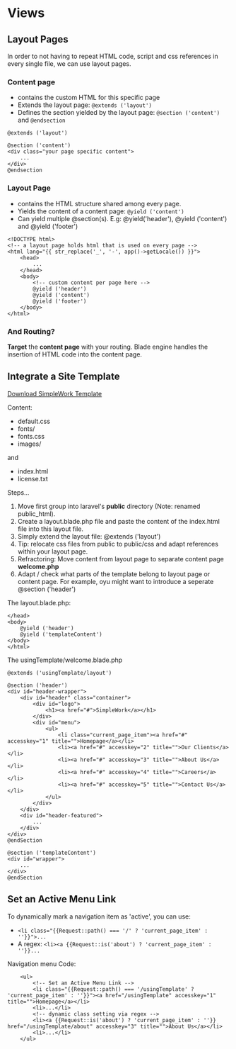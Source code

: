 # Views

## Layout Pages


In order to not having to repeat HTML code, script and css references in every single file, we can use layout pages.

### Content page
- contains the custom HTML for this specific page
- Extends the layout page: `@extends ('layout')`
- Defines the section yielded by the layout page: `@section ('content')` and `@endsection`

```
@extends ('layout')

@section ('content')
<div class="your page specific content">
	...
</div>
@endsection
```


### Layout Page
- contains the HTML structure shared among every page.
- Yields the content of a content page: `@yield ('content')`
- Can yield multiple @section(s). E.g: @yield('header'), @yield ('content') and @yield ('footer')

```
<!DOCTYPE html>
<!-- a layout page holds html that is used on every page -->
<html lang="{{ str_replace('_', '-', app()->getLocale()) }}">
    <head>
    	...
    </head>
    <body>
        <!-- custom content per page here -->
        @yield ('header')
        @yield ('content')
        @yield ('footer')
    </body>
</html>
```

### And Routing?
**Target** the **content page** with your routing. Blade engine handles the insertion of HTML code into the content page.


## Integrate a Site Template



[Download SimpleWork Template](https://templated.co/simplework)

Content:
- default.css
- fonts/
- fonts.css
- images/

and

- index.html
- license.txt

Steps...
1. Move first group into laravel's **public** directory (Note: renamed public_html).
2. Create a layout.blade.php file and paste the content of the index.html file into this layout file.
3. Simply extend the layout file: @extends ('layout')
4. Tip: relocate css files from public to public/css and adapt references within your layout page.
5. Refractoring: Move content from layout page to separate content page **welcome.php**
6. Adapt / check what parts of the template belong to layout page or content page. For example, oyu might want to introduce a seperate @section ('header')

The layout.blade.php:
```
</head>
<body>
    @yield ('header')
    @yield ('templateContent')
</body>
</html>
```

The usingTemplate/welcome.blade.php
```
@extends ('usingTemplate/layout')

@section ('header')
<div id="header-wrapper">
	<div id="header" class="container">
		<div id="logo">
			<h1><a href="#">SimpleWork</a></h1>
		</div>
		<div id="menu">
			<ul>
				<li class="current_page_item"><a href="#" accesskey="1" title="">Homepage</a></li>
				<li><a href="#" accesskey="2" title="">Our Clients</a></li>
				<li><a href="#" accesskey="3" title="">About Us</a></li>
				<li><a href="#" accesskey="4" title="">Careers</a></li>
				<li><a href="#" accesskey="5" title="">Contact Us</a></li>
			</ul>
		</div>
	</div>
	<div id="header-featured">
		...
	</div>
</div>
@endSection

@section ('templateContent')
<div id="wrapper">
	...
</div>
@endSection
```



## Set an Active Menu Link

To dynamically mark a navigation item as 'active', you can use:

- `<li class="{{Request::path() === '/' ? 'current_page_item' : ''}}">...`
- A regex: `<li><a {{Request::is('about') ? 'current_page_item' : ''}}...`

Navigation menu Code:
```
	<ul>
		<!-- Set an Active Menu Link -->
		<li class="{{Request::path() === '/usingTemplate' ? 'current_page_item' : ''}}"><a href="/usingTemplate" accesskey="1" title="">Homepage</a></li>
		<li>...</li>
		<!-- dynamic class setting via regex -->
		<li><a {{Request::is('about') ? 'current_page_item' : ''}} href="/usingTemplate/about" accesskey="3" title="">About Us</a></li>
		<li>...</li>
	</ul>
```